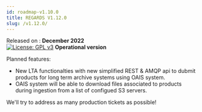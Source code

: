 ```yaml
---
id: roadmap-v1.10.0
title: REGARDS V1.12.0
slug: /v1.12.0/
---
```


Released on : **December 2022**  
[![License: GPL v3](https://img.shields.io/badge/License-GPLv3-blue.svg)](https://www.gnu.org/licenses/gpl-3.0)
**Operational version**

Planned features:

- New LTA functionalties with new simplified REST & AMQP api to dubmit products for long term archive systems using OAIS system.
- OAIS system will be able to download files associated to products during ingestion from a list of configued S3 servers. 

We'll try to address as many production tickets as possible!
